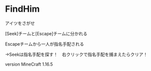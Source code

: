 # FindHim
アイツをさがせ

[Seek]チームと[Escape]チームに分かれる

Escapeチームから一人が指名手配される

→Seekは指名手配を探す！　右クリックで指名手配を捕まえたらクリア！

version MineCraft 1.16.5
